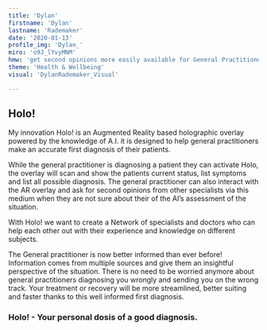 ```yaml
---
title: 'Dylan'
firstname: 'Dylan'
lastname: 'Rademaker'
date: '2020-01-13'
profile_img: 'Dylan_'
miro: 'o9J_lYvyMNM'
hmw: 'get second opinions more easily available for General Practitioners to get more valid information and perspectives while constructing their first diagnosis?'
theme: 'Health & Wellbeing'
visual: 'DylanRademaker_Visual'

---
```


## Holo! 

My innovation Holo! is an Augmented Reality based holographic overlay powered by the knowledge of A.I. it is designed to help general practitioners make an accurate first diagnosis of their patients.  

While the general practitioner is diagnosing a patient they can activate Holo, the overlay will scan and show the patients current status, list symptoms and list all possible diagnosis. The general practitioner can also interact with the AR overlay and ask for second opinions from other specialists via this medium when they are not sure about their of the AI’s assessment of the situation.  

With Holo! we want to create a Network of specialists and doctors who can help each other out with their experience and knowledge on different subjects.  

The General practitioner is now better informed than ever before! Information comes from multiple sources and give them an insightful perspective of the situation. There is no need to be worried anymore about general practitioners diagnosing you wrongly and sending you on the wrong track. Your treatment or recovery will be more streamlined, better suiting and faster thanks to this well informed first diagnosis.  

### Holo! - Your personal dosis of a good diagnosis. 